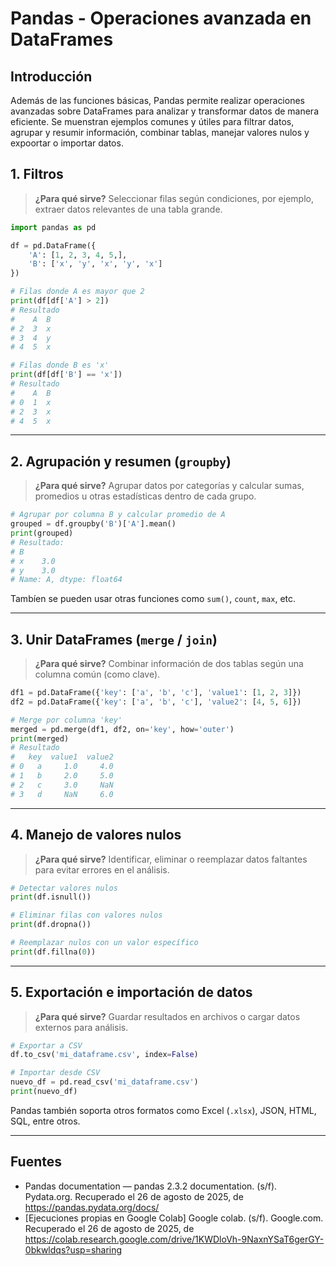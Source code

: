 # Pandas - Operaciones avanzada en DataFrames

## Introducción

Además de las funciones básicas, Pandas permite realizar operaciones avanzadas sobre DataFrames para analizar y transformar datos de manera eficiente. Se muenstran ejemplos comunes y útiles para filtrar datos, agrupar y resumir información, combinar tablas, manejar valores nulos y expoortar o importar datos.

## 1. Filtros

> **¿Para qué sirve?**
> Seleccionar filas según condiciones, por ejemplo, extraer datos relevantes de una tabla grande.

```python
import pandas as pd

df = pd.DataFrame({
    'A': [1, 2, 3, 4, 5,],
    'B': ['x', 'y', 'x', 'y', 'x']
})

# Filas donde A es mayor que 2
print(df[df['A'] > 2])
# Resultado
#    A  B
# 2  3  x
# 3  4  y
# 4  5  x

# Filas donde B es 'x'
print(df[df['B'] == 'x'])
# Resultado
#    A  B
# 0  1  x
# 2  3  x
# 4  5  x
```

---

## 2. Agrupación y resumen (`groupby`)

> **¿Para qué sirve?**
> Agrupar datos por categorías y calcular sumas, promedios u otras estadísticas dentro de cada grupo.

```python
# Agrupar por columna B y calcular promedio de A
grouped = df.groupby('B')['A'].mean()
print(grouped)
# Resultado:
# B
# x    3.0
# y    3.0
# Name: A, dtype: float64
```
Tambíen se pueden usar otras funciones como `sum()`, `count`, `max`, etc.

---

## 3. Unir DataFrames (`merge` / `join`)

> **¿Para qué sirve?**
> Combinar información de dos tablas según una columna común (como clave).

```python
df1 = pd.DataFrame({'key': ['a', 'b', 'c'], 'value1': [1, 2, 3]})
df2 = pd.DataFrame({'key': ['a', 'b', 'c'], 'value2': [4, 5, 6]})

# Merge por columna 'key'
merged = pd.merge(df1, df2, on='key', how='outer')
print(merged)
# Resultado
#   key  value1  value2
# 0   a     1.0     4.0
# 1   b     2.0     5.0
# 2   c     3.0     NaN
# 3   d     NaN     6.0
```

---

## 4. Manejo de valores nulos

> **¿Para qué sirve?**
> Identificar, eliminar o reemplazar datos faltantes para evitar errores en el análisis.

```python
# Detectar valores nulos
print(df.isnull())

# Eliminar filas con valores nulos
print(df.dropna())

# Reemplazar nulos con un valor específico
print(df.fillna(0))
```

---

## 5. Exportación e importación de datos

> **¿Para qué sirve?**
> Guardar resultados en archivos o cargar datos externos para análisis.

```python
# Exportar a CSV
df.to_csv('mi_dataframe.csv', index=False)

# Importar desde CSV
nuevo_df = pd.read_csv('mi_dataframe.csv')
print(nuevo_df)
```

Pandas también soporta otros formatos como Excel (`.xlsx`), JSON, HTML, SQL, entre otros.

---

## Fuentes 
- Pandas documentation — pandas 2.3.2 documentation. (s/f). Pydata.org. Recuperado el 26 de agosto de 2025, de https://pandas.pydata.org/docs/
- [Ejecuciones propias en Google Colab] Google colab. (s/f). Google.com. Recuperado el 26 de agosto de 2025, de https://colab.research.google.com/drive/1KWDloVh-9NaxnYSaT6gerGY-0bkwldqs?usp=sharing